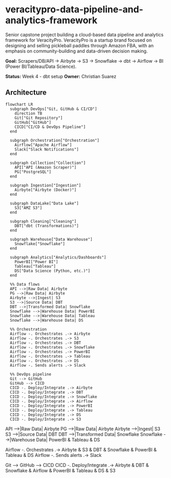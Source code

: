 # veracitypro-data-pipeline-and-analytics-framework
Senior capstone project building a cloud-based data pipeline and analytics framework for VeracityPro. VeracityPro is a startup brand focused on designing and selling pickleball paddles through Amazon FBA, with an emphasis on community-building and data-driven decision making.

**Goal:** Scrapers/DB/API → Airbyte → S3 → Snowflake → dbt → Airflow → BI (Power BI/Tableau/Data Science).

**Status:** Week 4 - dbt setup
**Owner:** Christian Suarez

## Architecture

```mermaid
flowchart LR
  subgraph DevOps["Git, GitHub & CI/CD"]
    direction TB
    Git["Git Repository"]
    GitHub["GitHub"]
    CICD["CI/CD & DevOps Pipeline"]
  end

  subgraph Orchestration["Orchestration"]
    Airflow["Apache Airflow"]
    Slack["Slack Notifications"]
  end

  subgraph Collection["Collection"]
    API["API (Amazon Scraper)"]
    PG["PostgreSQL"]
  end

  subgraph Ingestion["Ingestion"]
    Airbyte["Airbyte (Docker)"]
  end

  subgraph DataLake["Data Lake"]
    S3["AMZ S3"]
  end

  subgraph Cleaning["Cleaning"]
    DBT["dbt (Transformations)"]
  end

  subgraph Warehouse["Data Warehouse"]
    Snowflake["Snowflake"]
  end

  subgraph Analytics["Analytics/Dashboards"]
    PowerBI["Power BI"]
    Tableau["Tableau"]
    DS["Data Science (Python, etc.)"]
  end

  %% Data flows
  API -->|Raw Data| Airbyte
  PG -->|Raw Data| Airbyte
  Airbyte -->|Ingest| S3
  S3 -->|Source Data| DBT
  DBT -->|Transformed Data| Snowflake
  Snowflake -->|Warehouse Data| PowerBI
  Snowflake -->|Warehouse Data| Tableau
  Snowflake -->|Warehouse Data| DS

  %% Orchestration
  Airflow -. Orchestrates .-> Airbyte
  Airflow -. Orchestrates .-> S3
  Airflow -. Orchestrates .-> DBT
  Airflow -. Orchestrates .-> Snowflake
  Airflow -. Orchestrates .-> PowerBI
  Airflow -. Orchestrates .-> Tableau
  Airflow -. Orchestrates .-> DS
  Airflow -. Sends alerts .-> Slack

  %% DevOps pipeline
  Git --> GitHub
  GitHub --> CICD
  CICD -. Deploy/Integrate .-> Airbyte
  CICD -. Deploy/Integrate .-> DBT
  CICD -. Deploy/Integrate .-> Snowflake
  CICD -. Deploy/Integrate .-> Airflow
  CICD -. Deploy/Integrate .-> PowerBI
  CICD -. Deploy/Integrate .-> Tableau
  CICD -. Deploy/Integrate .-> DS
  CICD -. Deploy/Integrate .-> S3
```

API -->|Raw Data| Airbyte
  PG -->|Raw Data| Airbyte
  Airbyte -->|Ingest| S3
  S3 -->|Source Data| DBT
  DBT -->|Transformed Data| Snowflake
  Snowflake -->|Warehouse Data| PowerBI & Tableau & DS

  Airflow -. Orchestrates .-> Airbyte & S3 & DBT & Snowflake & PowerBI & Tableau & DS
  Airflow -. Sends alerts .-> Slack

  Git --> GitHub --> CICD
  CICD -. Deploy/Integrate .-> Airbyte & DBT & Snowflake & Airflow & PowerBI & Tableau & DS & S3